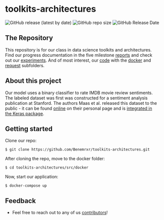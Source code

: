 # toolkits-architectures

![GitHub release (latest by date)](https://img.shields.io/github/v/release/Benemrxr/toolkits-architectures) ![GitHub repo size](https://img.shields.io/github/repo-size/Benemrxr/toolkits-architectures) ![GitHub Release Date](https://img.shields.io/github/release-date/Benemrxr/toolkits-architectures)

## The Repository 

This repository is for our class in data science toolkits and architectures. Find our progress documentation in the five milestone [reports](https://github.com/Benemrxr/toolkits-architectures/tree/master/reports) and check out our [experiments](https://github.com/Benemrxr/toolkits-architectures/tree/master/experiments). And of most interest, our [code](https://github.com/Benemrxr/toolkits-architectures/tree/master/src) with the [docker](https://github.com/Benemrxr/toolkits-architectures/tree/master/src/docker) and [request](https://github.com/Benemrxr/toolkits-architectures/tree/master/src/request) subfolders.

## About this project

Our model uses a binary classifier to rate IMDB movie review sentiments. The labeled dataset was first was constructed for a sentiment analysis publication at Stanford. The authors Maas et al. released this dataset to the public - it can be found [online](https://ai.stanford.edu/~amaas/data/sentiment/) on their personal page and is [integrated in the Keras package](https://keras.io/api/datasets/imdb/).

## Getting started

Clone our repo:
```
$ git clone https://github.com/Benemrxr/toolkits-architectures.git
```
After cloning the repo, move to the docker folder:
```
$ cd toolkits-architectures/src/docker
```
Now, start our application:
```
$ docker-compose up
```

## Feedback

* Feel free to reach out to any of us [contributors](https://github.com/Benemrxr/toolkits-architectures/graphs/contributors)!